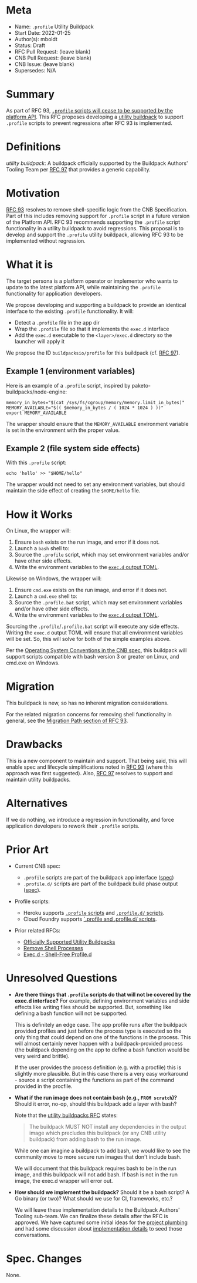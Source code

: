 # Meta
[meta]: #meta
- Name: `.profile` Utility Buildpack
- Start Date: 2022-01-25
- Author(s): mboldt
- Status: Draft <!-- Acceptable values: Draft, Approved, On Hold, Superseded -->
- RFC Pull Request: (leave blank)
- CNB Pull Request: (leave blank)
- CNB Issue: (leave blank)
- Supersedes: N/A

# Summary
[summary]: #summary

As part of RFC 93, [`.profile` scripts will cease to be supported by the platform API](https://github.com/buildpacks/rfcs/blob/main/text/0093-remove-shell-processes.md#appprofile).
This RFC proposes developing a [utility buildpack](https://github.com/buildpacks/rfcs/blob/main/text/0097-official-utility-buildpacks.md) to support `.profile` scripts to prevent regressions after RFC 93 is implemented.

# Definitions
[definitions]: #definitions

*utility buildpack*: A buildpack officially supported by the Buildpack Authors' Tooling Team per [RFC 97](https://github.com/buildpacks/rfcs/blob/main/text/0097-official-utility-buildpacks.md) that provides a generic capability.

# Motivation
[motivation]: #motivation

[RFC 93](https://github.com/buildpacks/rfcs/blob/main/text/0093-remove-shell-processes.md) resolves to remove shell-specific logic from the CNB Specification.
Part of this includes removing support for `.profile` script in a future version of the Platform API.
RFC 93 recommends supporting the `.profile` script functionality in a utility buildpack to avoid regressions.
This proposal is to develop and support the `.profile` utility buildpack, allowing RFC 93 to be implemented without regression.

# What it is
[what-it-is]: #what-it-is

The target persona is a platform operator or implementor who wants to update to the latest platform API, while maintaining the `.profile` functionality for application developers.

We propose developing and supporting a buildpack to provide an identical interface to the existing `.profile` functionality.
It will:

- Detect a `.profile` file in the app dir
- Wrap the `.profile` file so that it implements the `exec.d` interface
- Add the `exec.d` executable to the `<layer>/exec.d` directory so the launcher will apply it

We propose the ID `buildpacksio/profile` for this buildpack (cf. [RFC 97](https://github.com/buildpacks/rfcs/blob/main/text/0097-official-utility-buildpacks.md#what-it-is)).

## Example 1 (environment variables)

Here is an example of a `.profile` script, inspired by paketo-buildpacks/node-engine:

```
memory_in_bytes="$(cat /sys/fs/cgroup/memory/memory.limit_in_bytes)"
MEMORY_AVAILABLE="$(( $memory_in_bytes / ( 1024 * 1024 ) ))"
export MEMORY_AVAILABLE
```

The wrapper should ensure that the `MEMORY_AVAILABLE` environment variable is set in the environment with the proper value.

## Example 2 (file system side effects)

With this `.profile` script:

```
echo 'hello' >> "$HOME/hello"
```

The wrapper would not need to set any environment variables, but should maintain the side effect of creating the `$HOME/hello` file.


# How it Works
[how-it-works]: #how-it-works

On Linux, the wrapper will:

1. Ensure `bash` exists on the run image, and error if it does not.
1. Launch a `bash` shell to:
  1. Source the `.profile` script, which may set environment variables and/or have other side effects.
  1. Write the environment variables to the [`exec.d` output TOML](https://github.com/buildpacks/spec/blob/main/buildpack.md#execd-output-toml).

Likewise on Windows, the wrapper will:

1. Ensure `cmd.exe` exists on the run image, and error if it does not.
1. Launch a `cmd.exe` shell to:
  1. Source the `.profile.bat` script, which may set environment variables and/or have other side effects.
  1. Write the environment variables to the [`exec.d` output TOML](https://github.com/buildpacks/spec/blob/main/buildpack.md#execd-output-toml).

Sourcing the `.profile`/`.profile.bat` script will execute any side effects.
Writing the `exec.d` output TOML will ensure that all environment variables will be set.
So, this will solve for both of the simple examples above.

Per the [Operating System Conventions in the CNB spec](https://github.com/buildpacks/spec#operating-system-conventions), this buildpack will support scripts compatible with bash version 3 or greater on Linux, and cmd.exe on Windows.

# Migration
[migration]: #migration

This buildpack is new, so has no inherent migration considerations.

For the related migration concerns for removing shell functionality in general, see the [Migration Path section of RFC 93](https://github.com/buildpacks/rfcs/blob/main/text/0093-remove-shell-processes.md#migration-path).

# Drawbacks
[drawbacks]: #drawbacks

This is a new component to maintain and support.
That being said, this will enable spec and lifecycle simplifications noted in [RFC 93](https://github.com/buildpacks/rfcs/blob/main/text/0093-remove-shell-processes.md) (where this approach was first suggested).
Also, [RFC 97](https://github.com/buildpacks/rfcs/blob/main/text/0097-official-utility-buildpacks.md) resolves to support and maintain utility buildpacks.

# Alternatives
[alternatives]: #alternatives

If we do nothing, we introduce a regression in functionality, and force application developers to rework their `.profile` scripts.


# Prior Art
[prior-art]: #prior-art

- Current CNB spec:
  - `.profile` scripts are part of the buildpack app interface ([spec](https://github.com/buildpacks/spec/blob/main/buildpack.md#app-interface))
  - `.profile.d/` scripts are part of the buildpack build phase output ([spec](https://github.com/buildpacks/spec/blob/main/buildpack.md#build)).

- Profile scripts:
  - Heroku supports [`.profile` scripts](https://devcenter.heroku.com/articles/dynos#the-profile-file) and [`.profile.d/` scripts](https://devcenter.heroku.com/articles/buildpack-api#profile-d-scripts).
  - Cloud Foundry supports [`.profile and .profile.d/ scripts](https://docs.cloudfoundry.org/devguide/deploy-apps/deploy-app.html#profile).

- Prior related RFCs:
  - [Officially Supported Utility Buildpacks](https://github.com/buildpacks/rfcs/blob/main/text/0097-official-utility-buildpacks.md)
  - [Remove Shell Processes](https://github.com/buildpacks/rfcs/blob/main/text/0093-remove-shell-processes.md)
  - [Exec.d - Shell-Free Profile.d](https://github.com/buildpacks/rfcs/blob/main/text/0057-exec.d-shell-free-profile-d.md)

# Unresolved Questions
[unresolved-questions]: #unresolved-questions

- **Are there things that `.profile` scripts do that will not be covered by the exec.d interface?**
  For example, defining environment variables and side effects like writing files should be supported.
  But, something like defining a bash function will not be supported.

  This is definitely an edge case.
  The app profile runs after the buildpack provided profiles and just before the process type is executed so the only thing that could depend on one of the functions in the process.
  This will almost certainly never happen with a buildpack-provided process (the buildpack depending on the app to define a bash function would be very weird and brittle).

  If the user provides the process definition (e.g. with a procfile) this is slightly more plausible.
  But in this case there is a very easy workaround - source a script containing the functions as part of the command provided in the procfile.

- **What if the run image does not contain bash (e.g., `FROM scratch`)?**
  Should it error, no-op, should this buildpack add a layer with bash?

  Note that the [utility buildpacks RFC](https://github.com/buildpacks/rfcs/blob/main/text/0097-official-utility-buildpacks.md#how-it-works) states:
  > The buildpack MUST NOT install any dependencies in the output image
  which precludes this buildpack (or any CNB utility buildpack) from adding bash to the run image.

  While one can imagine a buildpack to add bash, we would like to see the community move to more secure run images that don't include bash.

  We will document that this buildpack requires bash to be in the run image, and this buildpack will not add bash.
  If bash is not in the run image, the exec.d wrapper will error out.

- **How should we implement the buildpack?**
  Should it be a bash script?
  A Go binary (or two)?
  What should we use for CI, frameworks, etc.?

  We will leave these implementation details to the Buildpack Authors' Tooling sub-team.
  We can finalize these details after the RFC is approved.
  We have captured some initial ideas for the [project plumbing](https://github.com/mboldt/utility-buildpack-plumbing) and had some discussion about [implementation details](https://github.com/buildpacks/rfcs/pull/200#discussion_r828063918) to seed those conversations.

# Spec. Changes
[spec-changes]: #spec-changes

None.
